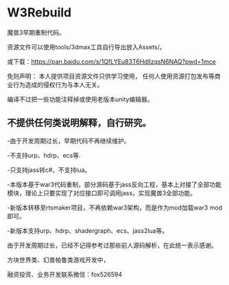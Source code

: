 # W3Rebuild
魔兽3早期重制代码。

资源文件可以使用tools/3dmax工具自行导出放入Assets/。

或下载：https://pan.baidu.com/s/1QfLYEu83T6HdllzqsN6NAQ?pwd=1mce 

免则声明： 本人提供项目资源文件只供学习使用， 任何人使用资源打包发布等商业行为造成的侵权行为与本人无关。

 

编译不过把一些功能注释掉或使用老版本unity编辑器。

不提供任何类说明解释，自行研究。
----------------------------------------------------------------------------------------------


-由于开发周期过长，早期代码不再继续维护。

-不支持urp、hdrp、ecs等.

-只支持jass转c#，不支持lua。

-本版本基于war3代码重制，部分源码基于jass反向工程，基本上对接了全部功能模块，理论上只要实现了对应接口即可调用jass，实现魔兽3全部功能。


 

-新版本转移至rtsmaker项目，不再依赖war3架构，而是作为mod加载war3 mod即可。

-新版本支持urp、hdrp、shadergraph、ecs、jass2lua等。

由于开发周期过长，已经不记得参考过那些前人源码解析，在此统一表示感谢。

方块世界类、幻兽帕鲁类游戏开发中，

融资投资、业务开发联系微信：fox526594


